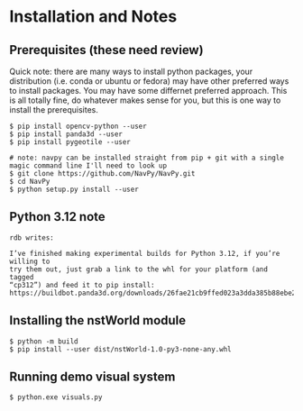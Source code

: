 # Installation and Notes

## Prerequisites (these need review)

Quick note: there are many ways to install python packages, your distribution
(i.e. conda or ubuntu or fedora) may have other preferred ways to install
packages.  You may have some differnet preferred approach.  This is all totally
fine, do whatever makes sense for you, but this is one way to install the
prerequisites.

    $ pip install opencv-python --user
    $ pip install panda3d --user
    $ pip install pygeotile --user

    # note: navpy can be installed straight from pip + git with a single magic command line I'll need to look up
    $ git clone https://github.com/NavPy/NavPy.git
    $ cd NavPy
    $ python setup.py install --user

## Python 3.12 note

    rdb writes:

    I’ve finished making experimental builds for Python 3.12, if you’re willing to
    try them out, just grab a link to the whl for your platform (and tagged
    “cp312”) and feed it to pip install:
    https://buildbot.panda3d.org/downloads/26fae21cb9ffed023a3dda385b88ebe213c5c200/

## Installing the nstWorld module

    $ python -m build
    $ pip install --user dist/nstWorld-1.0-py3-none-any.whl

## Running demo visual system

    $ python.exe visuals.py
